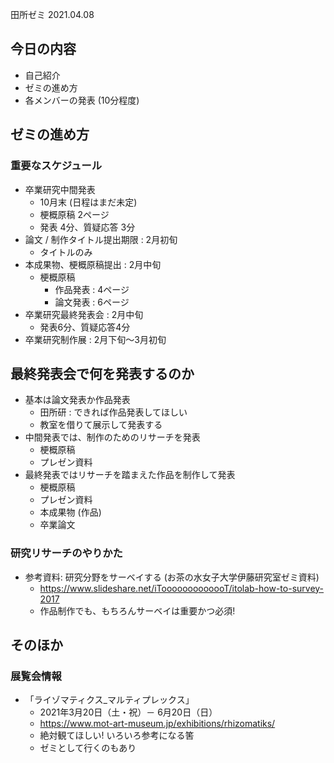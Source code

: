 田所ゼミ 2021.04.08

## 今日の内容

- 自己紹介
- ゼミの進め方
- 各メンバーの発表 (10分程度)



## ゼミの進め方

### 重要なスケジュール

- 卒業研究中間発表
  - 10月末 (日程はまだ未定)
  - 梗概原稿 2ページ
  - 発表 4分、質疑応答 3分
- 論文 / 制作タイトル提出期限 : 2月初旬
  - タイトルのみ
- 本成果物、梗概原稿提出 : 2月中旬
  - 梗概原稿
    - 作品発表 : 4ページ
    - 論文発表 : 6ページ
- 卒業研究最終発表会 : 2月中旬
  - 発表6分、質疑応答4分
- 卒業研究制作展 : 2月下旬〜3月初旬



##  最終発表会で何を発表するのか

- 基本は論文発表か作品発表
  - 田所研 : できれば作品発表してほしい
  - 教室を借りて展示して発表する
- 中間発表では、制作のためのリサーチを発表
  - 梗概原稿
  - プレゼン資料
- 最終発表ではリサーチを踏まえた作品を制作して発表
  - 梗概原稿
  - プレゼン資料
  - 本成果物 (作品)
  - 卒業論文

### 研究リサーチのやりかた

- 参考資料: 研究分野をサーベイする (お茶の水女子大学伊藤研究室ゼミ資料)
  - https://www.slideshare.net/iTooooooooooooT/itolab-how-to-survey-2017
  - 作品制作でも、もちろんサーベイは重要かつ必須!



## そのほか

### 展覧会情報

- 「ライゾマティクス_マルティプレックス」
  - 2021年3月20日（土・祝）－ 6月20日（日）
  - https://www.mot-art-museum.jp/exhibitions/rhizomatiks/
  - 絶対観てほしい!  いろいろ参考になる筈
  - ゼミとして行くのもあり